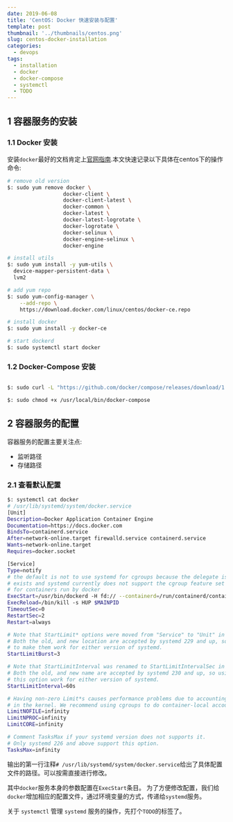 ```yaml
---
date: 2019-06-08
title: 'CentOS: Docker 快速安装与配置'
template: post
thumbnail: '../thumbnails/centos.png'
slug: centos-docker-installation
categories:
  - devops
tags:
  - installation
  - docker
  - docker-compose
  - systemctl
  - TODO
---
```


## 1 容器服务的安装

### 1.1 Docker 安装

安装`docker`最好的文档肯定上[官网指南](https://docs.docker.com/v17.12/install/linux/docker-ce/centos/#install-using-the-repository).本文快速记录以下具体在centos下的操作命令:

````bash
# remove old version
$: sudo yum remove docker \
                  docker-client \
                  docker-client-latest \
                  docker-common \
                  docker-latest \
                  docker-latest-logrotate \
                  docker-logrotate \
                  docker-selinux \
                  docker-engine-selinux \
                  docker-engine

# install utils
$: sudo yum install -y yum-utils \
  device-mapper-persistent-data \
  lvm2

# add yum repo
$: sudo yum-config-manager \
    --add-repo \
    https://download.docker.com/linux/centos/docker-ce.repo

# install docker
$: sudo yum install -y docker-ce

# start dockerd
$: sudo systemctl start docker
````

### 1.2 Docker-Compose 安装

````bash

$: sudo curl -L "https://github.com/docker/compose/releases/download/1.24.0/docker-compose-$(uname -s)-$(uname -m)" -o /usr/local/bin/docker-compose

$: sudo chmod +x /usr/local/bin/docker-compose

````

## 2 容器服务的配置

容器服务的配置主要关注点:

- 监听路径
- 存储路径

### 2.1 查看默认配置

````bash
$: systemctl cat docker
# /usr/lib/systemd/system/docker.service
[Unit]
Description=Docker Application Container Engine
Documentation=https://docs.docker.com
BindsTo=containerd.service
After=network-online.target firewalld.service containerd.service
Wants=network-online.target
Requires=docker.socket

[Service]
Type=notify
# the default is not to use systemd for cgroups because the delegate issues still
# exists and systemd currently does not support the cgroup feature set required
# for containers run by docker
ExecStart=/usr/bin/dockerd -H fd:// --containerd=/run/containerd/containerd.sock
ExecReload=/bin/kill -s HUP $MAINPID
TimeoutSec=0
RestartSec=2
Restart=always

# Note that StartLimit* options were moved from "Service" to "Unit" in systemd 229.
# Both the old, and new location are accepted by systemd 229 and up, so using the old location
# to make them work for either version of systemd.
StartLimitBurst=3

# Note that StartLimitInterval was renamed to StartLimitIntervalSec in systemd 230.
# Both the old, and new name are accepted by systemd 230 and up, so using the old name to make
# this option work for either version of systemd.
StartLimitInterval=60s

# Having non-zero Limit*s causes performance problems due to accounting overhead
# in the kernel. We recommend using cgroups to do container-local accounting.
LimitNOFILE=infinity
LimitNPROC=infinity
LimitCORE=infinity

# Comment TasksMax if your systemd version does not supports it.
# Only systemd 226 and above support this option.
TasksMax=infinity
````

输出的第一行注释`# /usr/lib/systemd/system/docker.service`给出了具体配置文件的路径。可以按需直接进行修改。


其中`docker`服务本身的参数配置在`ExecStart`条目。 为了方便修改配置，我们给`docker`增加相应的配置文件，通过环境变量的方式，传递给`systemd`服务。

关于 `systemctl` 管理 `systemd` 服务的操作，先打个`TODO`的标签了。